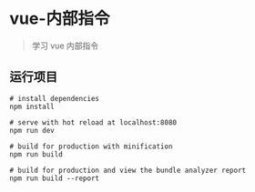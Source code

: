 # vue-内部指令

> 学习 vue 内部指令

## 运行项目

``` 
# install dependencies
npm install

# serve with hot reload at localhost:8080
npm run dev

# build for production with minification
npm run build

# build for production and view the bundle analyzer report
npm run build --report
```



